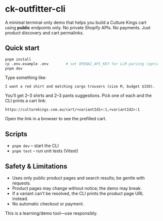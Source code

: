 # ck-outfitter-cli

A minimal terminal-only demo that helps you build a Culture Kings cart using **public** endpoints only.
No private Shopify APIs. No payments. Just product discovery and cart permalinks.

## Quick start
```bash
pnpm install
cp .env.example .env        # set OPENAI_API_KEY for LLM parsing (optional)
pnpm dev
```

Type something like:
```
I want a red shirt and matching cargo trousers (size M, budget $150).
```

You’ll get 2–3 shirts and 2–3 pants suggestions.
Pick one of each and the CLI prints a cart link:
```
https://culturekings.com.au/cart/<variantId1>:1,<variantId2>:1
```
Open the link in a browser to see the prefilled cart.

## Scripts
- `pnpm dev` – start the CLI
- `pnpm test` – run unit tests (Vitest)

## Safety & Limitations
- Uses only public product pages and search results; be gentle with requests.
- Product pages may change without notice; the demo may break.
- If a variant can’t be resolved, the CLI prints the product page URL instead.
- No automatic checkout or payment.

This is a learning/demo tool—use responsibly.
